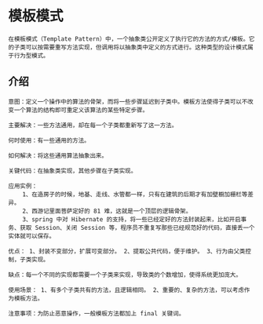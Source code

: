 # 模板模式

    在模板模式（Template Pattern）中，一个抽象类公开定义了执行它的方法的方式/模板。它的子类可以按需要重写方法实现，但调用将以抽象类中定义的方式进行。这种类型的设计模式属于行为型模式。

## 介绍

    意图：定义一个操作中的算法的骨架，而将一些步骤延迟到子类中。模板方法使得子类可以不改变一个算法的结构即可重定义该算法的某些特定步骤。

    主要解决：一些方法通用，却在每一个子类都重新写了这一方法。

    何时使用：有一些通用的方法。

    如何解决：将这些通用算法抽象出来。

    关键代码：在抽象类实现，其他步骤在子类实现。

    应用实例： 
        1、在造房子的时候，地基、走线、水管都一样，只有在建筑的后期才有加壁橱加栅栏等差异。
        2、西游记里面菩萨定好的 81 难，这就是一个顶层的逻辑骨架。
        3、spring 中对 Hibernate 的支持，将一些已经定好的方法封装起来，比如开启事务、获取 Session、关闭 Session 等，程序员不重复写那些已经规范好的代码，直接丢一个实体就可以保存。

    优点： 1、封装不变部分，扩展可变部分。 2、提取公共代码，便于维护。 3、行为由父类控制，子类实现。

    缺点：每一个不同的实现都需要一个子类来实现，导致类的个数增加，使得系统更加庞大。

    使用场景： 1、有多个子类共有的方法，且逻辑相同。 2、重要的、复杂的方法，可以考虑作为模板方法。

    注意事项：为防止恶意操作，一般模板方法都加上 final 关键词。